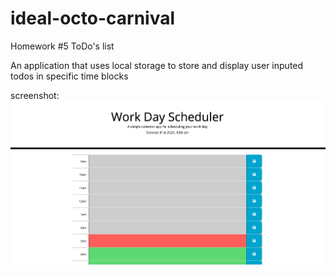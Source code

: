 # ideal-octo-carnival
Homework #5 ToDo's list


An application that uses local storage to store and display user inputed todos in specific time blocks


screenshot: ![screenshot HW#3](/screenshotHW5.png?raw=true)